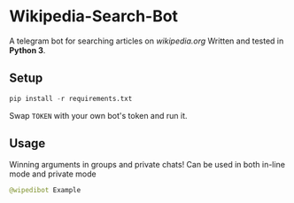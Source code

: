 # Wikipedia-Search-Bot

A telegram bot for searching articles on _wikipedia.org_
Written and tested in **Python 3**.

## Setup

```python
pip install -r requirements.txt
```

Swap `TOKEN` with your own bot's token and run it.

## Usage

Winning arguments in groups and private chats!
Can be used in both in-line mode and private mode

```python
@wipedibot Example
```
